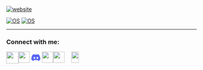 
[![website](https://img.shields.io/badge/Website-DominikHuffield-informational?style=flat-square&color=black&logo=vercel&logoColor=white)](https://portingdata.com)

[![OS](https://img.shields.io/badge/OS-macOS-informational?style=flat-square&logo=apple&logoColor=white)](https://en.wikipedia.org/wiki/MacOS)
[![OS](https://img.shields.io/badge/OS-Linux-informational?style=flat-square&logo=linux&logoColor=white)](https://en.wikipedia.org/wiki/Linux)

--------
### Connect with me:
[<img align=left height=32 width=32 src="https://cogentdom.files.wordpress.com/2023/09/portfolio-icon.png" />][portfolio]
[<img align=left height=30 width=30 src="https://cogentdom.files.wordpress.com/2023/09/tensoraudio_logo.png" />][website]
[<img align=left width=32 height=32 src="https://raw.githubusercontent.com/github/explore/80688e429a7d4ef2fca1e82350fe8e3517d3494d/topics/discord/discord.png" />][discord]
[<img align=left width=30 height=30 src="https://cogentdom.files.wordpress.com/2023/09/linkedin_logo.png" />][linkedin]
[<img aligh=left width=30 height=30 src="https://cogentdom.files.wordpress.com/2023/09/reasearch-gate-logo-3.png" />][research-gate]&emsp;
[<img aligh=left width=20 height=30 src="https://cogentdom.files.wordpress.com/2023/09/kaggle-logo-1.png" />][kaggle]

[website]: https://tensoraudio.com/
[portfolio]: https://portingdata.com/
[discord]: https://discord.gg/tCWFyAHz
[linkedin]: https://www.linkedin.com/in/dominik-huffield/
[kaggle]: https://www.kaggle.com/dominikhuffield/competitions
[research-gate]: https://www.researchgate.net/profile/Dominik-Huffield

